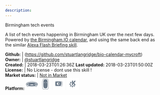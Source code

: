 ```yaml
---
description: 
---
```

Birmingham tech events

A list of tech events happening in Birmingham UK over the next few days. Powered by [the Birmingham.IO calendar](https://calendar.birmingham.io), and using the same back end as the similar [Alexa Flash Briefing skill](https://www.kryogenix.org/days/2017/07/05/birmingham-tech-events-in-the-alexa-flash-briefing/).

**Github:** | (https://github.com/stuartlangridge/bio-calendar-mycroft)  
**Owner:** | [@stuartlangridge](https://github.com/stuartlangridge)  
**Created:** | 2018-03-23T01:26:36Z  **Last updated:** 2018-03-23T01:50:00Z  
**License:** | No License - dont use this skill !  
**Market status:** | [Not in Market](https://market.mycroft.ai/skill/)  
**Platform:**   ![](.gitbook/assets/mark-1-icon.png)  ![](.gitbook/assets/mark-2-icon.png)  ![](.gitbook/assets/picroft-icon.png)  ![](.gitbook/assets/kde.png)   
